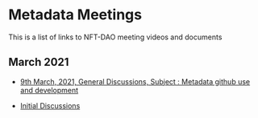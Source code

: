 # Metadata Meetings

This is a list of links to NFT-DAO meeting videos and documents

## March 2021

* [9th March, 2021, General Discussions, Subject : Metadata github use and development](2021-03-09-Metadata-github.md)
 
* [Initial Discussions](2021-03-09-Metadata-github.md)

